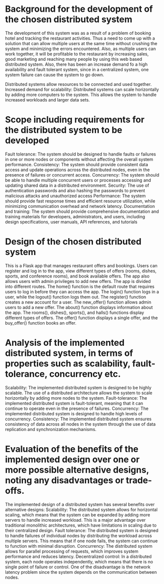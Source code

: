 # Background for the development of the chosen distributed system
The development of this system was as a result of a problem of booking hotel and tracking the restaurant activities. Thus a need to come up with a solution that can allow multiple users at the same time without crushing the system and minimizing the errors encountered. Also, as multiple users can work together, it will be profitable to the restaurant by increasing sales, good marketing and reaching many people by using this web based distributed system. Also, there has been an increase demand fo a high availability and fault tolerant system, since in a centralized system, one system failure can cause the system to go down.

Distributed systems allow resources to be connected and used together. Increased demand for scalability: Distributed systems can scale horizontally by adding more computers to the system. This allows the system to handle increased workloads and larger data sets.

# Scope including requirements for the distributed system to be developed
Fault tolerance: The system should be designed to handle faults or failures in one or more nodes or components without affecting the overall system performance.
Consistency: The system should provide consistent data access and update operations across the distributed nodes, even in the presence of failures or concurrent access.
Concurrency: The system should be able to handle multiple concurrent users or processes accessing and updating shared data in a distributed environment.
Security: The use of authentication passwords and also hashing the passwords to prevent malicious attacks and unauthorized access
Performance: The system should provide fast response times and efficient resource utilization, while minimizing communication overhead and network latency.
Documentation and training: The system should provide comprehensive documentation and training materials for developers, administrators, and users, including design specifications, user manuals, API references, and tutorials

# Design of the chosen distributed system
This is a Flask app that manages restaurant offers and bookings. Users can register and log in to the app, view different types of offers (rooms, dishes, sports, and conference rooms), and book available offers. The app also allows users with admin privileges to add new offers.
The app is divided into different routes. The home() function is the default route that requires users to log in before they can access the app. The login() function logs in a user, while the logout() function logs them out. The register() function creates a new account for a user. The new_offer() function allows admin users to add a new offer. The about() function displays information about the app. The rooms(), dishes(), sports(), and halls() functions display different types of offers. The offer() function displays a single offer, and the buy_offer() function books an offer.

# Analysis of the implemented distributed system, in terms of properties such as scalability, fault-tolerance, concurrency etc.
Scalability: The implemented distributed system is designed to be highly scalable. The use of a distributed architecture allows the system to scale horizontally by adding more nodes to the system.
Fault-tolerance: The implemented distributed system is fault-tolerant, meaning that it can continue to operate even in the presence of failures.
Concurrency: The implemented distributed system is designed to handle high levels of concurrency. Consistency: The implemented distributed system ensures consistency of data across all nodes in the system through the use of data replication and synchronization mechanisms. 

# Evaluation of the benefits of the implemented design over one or more possible alternative designs, noting any disadvantages or trade-offs.
The implemented design of a distributed system has several benefits over alternative designs:
Scalability: The distributed system allows for horizontal scaling, which means that the system can be expanded by adding more servers to handle increased workload. This is a major advantage over traditional monolithic architectures, which have limitations in scaling due to their centralized design.
Fault tolerance: The distributed system is designed to handle failures of individual nodes by distributing the workload across multiple servers. This means that if one node fails, the system can continue to function with minimal disruption.
Concurrency: The distributed system allows for parallel processing of requests, which improves system performance and reduces latency. 
Decentralized control: In a distributed system, each node operates independently, which means that there is no single point of failure or control. 
One of the disadvantage is the network latency problem since the system depends on the communication between nodes.

